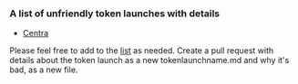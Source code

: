 ### A list of unfriendly token launches with details
- [Centra](/centra.md)



























Please feel free to add to the [list](https://github.com/badtokenlaunch/badtokenlaunch.github.io) as needed. Create a pull request with details about the token launch as a new tokenlaunchname.md and why it's bad, as a new file. 
